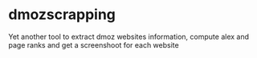 dmozscrapping
=============

Yet another tool to extract dmoz websites information, compute alex and page ranks and get a screenshoot for each website

